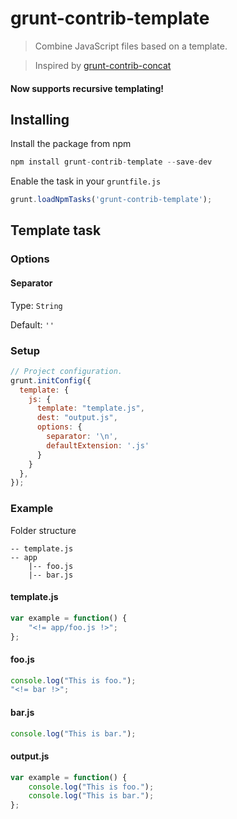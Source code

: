 # grunt-contrib-template

> Combine JavaScript files based on a template.

> Inspired by [grunt-contrib-concat](https://github.com/gruntjs/grunt-contrib-concat)

#### Now supports recursive templating!

## Installing

Install the package from npm
```js
npm install grunt-contrib-template --save-dev
```

Enable the task in your `gruntfile.js`
```js
grunt.loadNpmTasks('grunt-contrib-template');
```

## Template task

### Options

#### Separator
Type: `String`

Default: `''`

### Setup

```js
// Project configuration.
grunt.initConfig({
  template: {
    js: {
      template: "template.js",
      dest: "output.js",
      options: {
        separator: '\n',
        defaultExtension: '.js'
      }
    }
  },
});
```


### Example

Folder structure
```
-- template.js
-- app
    |-- foo.js
    |-- bar.js
```

#### template.js
```js
var example = function() {
	"<!= app/foo.js !>";
};
```

#### foo.js
```js
console.log("This is foo.");
"<!= bar !>";
```

#### bar.js
```js
console.log("This is bar.");
```

#### output.js
```js
var example = function() {
	console.log("This is foo.");
	console.log("This is bar.");
};
```
